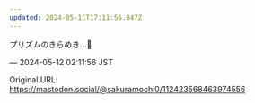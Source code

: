```yaml
---
updated: 2024-05-11T17:11:56.847Z
---
```


<p>プリズムのきらめき…🌈</p>

&mdash; 2024-05-12 02:11:56 JST

Original URL: https://mastodon.social/@sakuramochi0/112423568463974556
